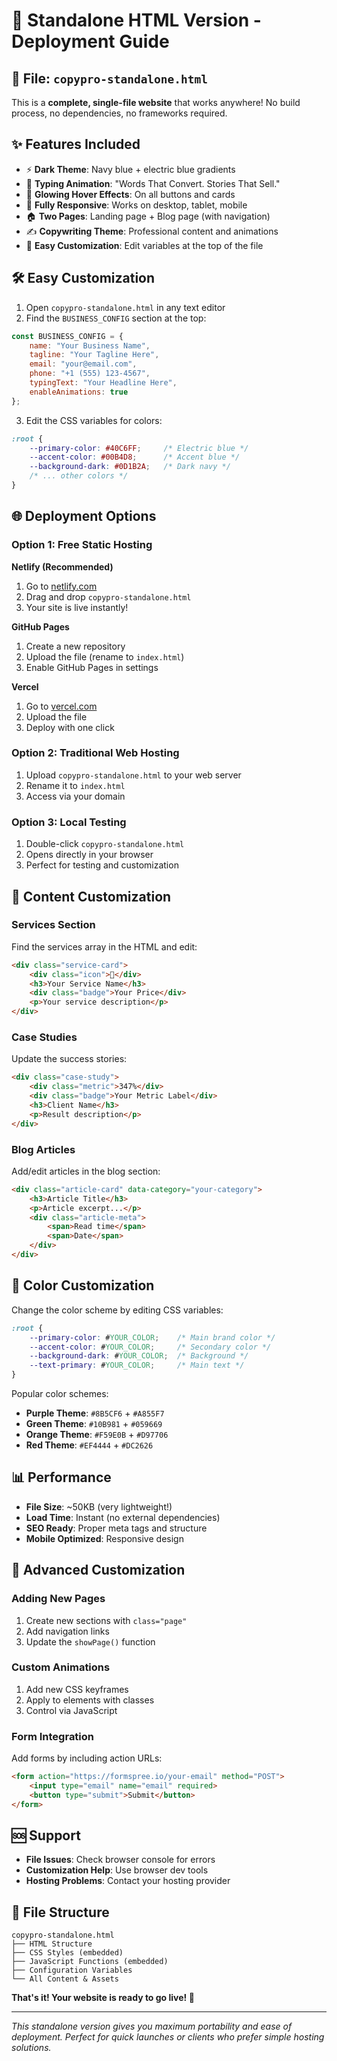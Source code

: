 # 🚀 Standalone HTML Version - Deployment Guide

## 📁 File: `copypro-standalone.html`

This is a **complete, single-file website** that works anywhere! No build process, no dependencies, no frameworks required.

## ✨ Features Included

- ⚡ **Dark Theme**: Navy blue + electric blue gradients
- 🎯 **Typing Animation**: "Words That Convert. Stories That Sell."
- 🌟 **Glowing Hover Effects**: On all buttons and cards
- 📱 **Fully Responsive**: Works on desktop, tablet, mobile
- 🏠 **Two Pages**: Landing page + Blog page (with navigation)
- ✍️ **Copywriting Theme**: Professional content and animations
- 🎨 **Easy Customization**: Edit variables at the top of the file

## 🛠️ Easy Customization

1. Open `copypro-standalone.html` in any text editor
2. Find the `BUSINESS_CONFIG` section at the top:

```javascript
const BUSINESS_CONFIG = {
    name: "Your Business Name",
    tagline: "Your Tagline Here",
    email: "your@email.com",
    phone: "+1 (555) 123-4567",
    typingText: "Your Headline Here",
    enableAnimations: true
};
```

3. Edit the CSS variables for colors:

```css
:root {
    --primary-color: #40C6FF;     /* Electric blue */
    --accent-color: #00B4D8;      /* Accent blue */
    --background-dark: #0D1B2A;   /* Dark navy */
    /* ... other colors */
}
```

## 🌐 Deployment Options

### Option 1: Free Static Hosting

**Netlify (Recommended)**
1. Go to [netlify.com](https://netlify.com)
2. Drag and drop `copypro-standalone.html`
3. Your site is live instantly!

**GitHub Pages**
1. Create a new repository
2. Upload the file (rename to `index.html`)
3. Enable GitHub Pages in settings

**Vercel**
1. Go to [vercel.com](https://vercel.com)
2. Upload the file
3. Deploy with one click

### Option 2: Traditional Web Hosting

1. Upload `copypro-standalone.html` to your web server
2. Rename it to `index.html`
3. Access via your domain

### Option 3: Local Testing

1. Double-click `copypro-standalone.html`
2. Opens directly in your browser
3. Perfect for testing and customization

## 📝 Content Customization

### Services Section
Find the services array in the HTML and edit:

```html
<div class="service-card">
    <div class="icon">📧</div>
    <h3>Your Service Name</h3>
    <div class="badge">Your Price</div>
    <p>Your service description</p>
</div>
```

### Case Studies
Update the success stories:

```html
<div class="case-study">
    <div class="metric">347%</div>
    <div class="badge">Your Metric Label</div>
    <h3>Client Name</h3>
    <p>Result description</p>
</div>
```

### Blog Articles
Add/edit articles in the blog section:

```html
<div class="article-card" data-category="your-category">
    <h3>Article Title</h3>
    <p>Article excerpt...</p>
    <div class="article-meta">
        <span>Read time</span>
        <span>Date</span>
    </div>
</div>
```

## 🎨 Color Customization

Change the color scheme by editing CSS variables:

```css
:root {
    --primary-color: #YOUR_COLOR;    /* Main brand color */
    --accent-color: #YOUR_COLOR;     /* Secondary color */
    --background-dark: #YOUR_COLOR;  /* Background */
    --text-primary: #YOUR_COLOR;     /* Main text */
}
```

Popular color schemes:
- **Purple Theme**: `#8B5CF6` + `#A855F7`
- **Green Theme**: `#10B981` + `#059669`
- **Orange Theme**: `#F59E0B` + `#D97706`
- **Red Theme**: `#EF4444` + `#DC2626`

## 📊 Performance

- **File Size**: ~50KB (very lightweight!)
- **Load Time**: Instant (no external dependencies)
- **SEO Ready**: Proper meta tags and structure
- **Mobile Optimized**: Responsive design

## 🔧 Advanced Customization

### Adding New Pages
1. Create new sections with `class="page"`
2. Add navigation links
3. Update the `showPage()` function

### Custom Animations
1. Add new CSS keyframes
2. Apply to elements with classes
3. Control via JavaScript

### Form Integration
Add forms by including action URLs:

```html
<form action="https://formspree.io/your-email" method="POST">
    <input type="email" name="email" required>
    <button type="submit">Submit</button>
</form>
```

## 🆘 Support

- **File Issues**: Check browser console for errors
- **Customization Help**: Use browser dev tools
- **Hosting Problems**: Contact your hosting provider

## 📁 File Structure

```
copypro-standalone.html
├── HTML Structure
├── CSS Styles (embedded)
├── JavaScript Functions (embedded)
├── Configuration Variables
└── All Content & Assets
```

**That's it! Your website is ready to go live! 🚀**

---

*This standalone version gives you maximum portability and ease of deployment. Perfect for quick launches or clients who prefer simple hosting solutions.*
